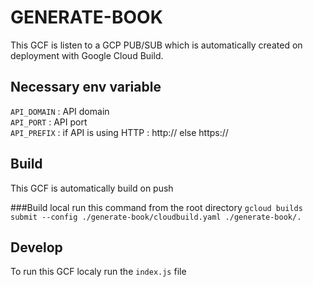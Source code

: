 
# GENERATE-BOOK

This GCF is listen to a GCP PUB/SUB which is automatically created on deployment with Google Cloud Build.

## Necessary env variable

`API_DOMAIN` : API domain<br />
`API_PORT` : API port<br />
`API_PREFIX` : if API is using HTTP : http:// else https://

## Build
This GCF is automatically build on push

###Build local
run this command from the root directory `gcloud builds submit --config ./generate-book/cloudbuild.yaml ./generate-book/.`


## Develop
To run this GCF localy run the `index.js` file


